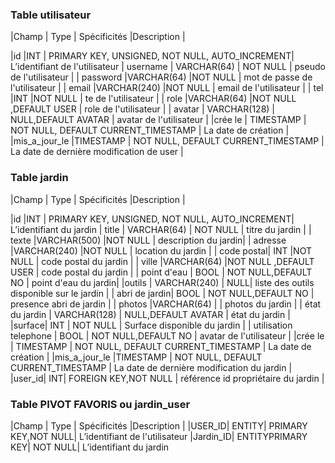  ### Table utilisateur

|Champ  | Type | Spécificités |Description |

|id |INT  | PRIMARY KEY, UNSIGNED, NOT NULL, AUTO_INCREMENT| L’identifiant de l'utilisateur
| username | VARCHAR(64) | NOT NULL | pseudo de l'utilisateur |
| password |VARCHAR(64)  |NOT NULL  | mot de passe de l'utilisateur |
| email |VARCHAR(240)  |NOT NULL  | email de l'utilisateur |
| tel |INT  |NOT NULL  | te de l'utilisateur |
| role |VARCHAR(64)  |NOT NULL ,DEFAULT USER  | role de l'utilisateur  |
| avatar | VARCHAR(128) | NULL,DEFAULT AVATAR | avatar  de l'utilisateur |
|crée le | TIMESTAMP | NOT NULL, DEFAULT CURRENT_TIMESTAMP | La date de création |
 |mis_a_jour_le |TIMESTAMP  | NOT NULL, DEFAULT CURRENT_TIMESTAMP | La date de dernière modification de user |

 ### Table jardin

|Champ  | Type | Spécificités |Description |

|id |INT  | PRIMARY KEY, UNSIGNED, NOT NULL, AUTO_INCREMENT| L’identifiant du jardin
| title | VARCHAR(64) | NOT NULL | titre du jardin |
| texte |VARCHAR(500)  |NOT NULL  | description du jardin|
| adresse |VARCHAR(240)  |NOT NULL  | location du jardin |
| code postal| INT  |NOT NULL  | code postal du jardin |
| ville  |VARCHAR(64)  |NOT NULL ,DEFAULT USER  | code postal du jardin  |
| point d'eau | BOOL | NOT NULL,DEFAULT NO | point d'eau du jardin|
|outils | VARCHAR(240) |  NULL| liste des outils disponible sur le jardin |
| abri de jardin| BOOL | NOT NULL,DEFAULT NO | presence abri de jardin  |
| photos |VARCHAR(64)  |  | photos du jardin  |
| état du jardin | VARCHAR(128) | NULL,DEFAULT AVATAR | état du jardin |
|surface| INT | NOT NULL | Surface disponible du jardin |
| utilisation telephone | BOOL | NOT NULL,DEFAULT NO | avatar  de l'utilisateur |
|crée le | TIMESTAMP | NOT NULL, DEFAULT CURRENT_TIMESTAMP | La date de création |
|mis_a_jour_le |TIMESTAMP  | NOT NULL, DEFAULT CURRENT_TIMESTAMP | La date de dernière modification du jardin |
|user_id| INT| FOREIGN KEY,NOT NULL | référence id propriétaire du jardin |

 ### Table PIVOT FAVORIS ou jardin_user

|Champ  | Type | Spécificités |Description |
|USER_ID| ENTITY| PRIMARY KEY,NOT NULL| L’identifiant de l'utilisateur
|Jardin_ID| ENTITYPRIMARY KEY| NOT NULL| L’identifiant du jardin
<!--stackedit_data:
eyJoaXN0b3J5IjpbLTEyNzk0MDkzNDMsNjQ3NjAzOTIsMjEyMT
k1MDc4OCwtMTMzMzE1NjgwMCwtNTM3MjY3NjQ1LDEwNTg1MDc4
NjYsLTgzMjU1NzIwNV19
-->